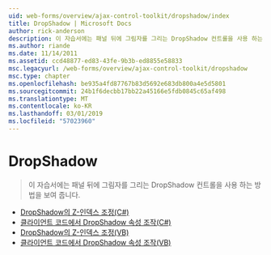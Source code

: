 ```yaml
---
uid: web-forms/overview/ajax-control-toolkit/dropshadow/index
title: DropShadow | Microsoft Docs
author: rick-anderson
description: 이 자습서에는 패널 뒤에 그림자를 그리는 DropShadow 컨트롤을 사용 하는 방법을 보여 줍니다.
ms.author: riande
ms.date: 11/14/2011
ms.assetid: ccd48877-ed83-43fe-9b3b-ed8855e58833
msc.legacyurl: /web-forms/overview/ajax-control-toolkit/dropshadow
msc.type: chapter
ms.openlocfilehash: be935a4fd87767b83d5692e683db800a4e5d5801
ms.sourcegitcommit: 24b1f6decbb17bb22a45166e5fdb0845c65af498
ms.translationtype: MT
ms.contentlocale: ko-KR
ms.lasthandoff: 03/01/2019
ms.locfileid: "57023960"
---
```

<a name="dropshadow"></a>DropShadow
====================
> 이 자습서에는 패널 뒤에 그림자를 그리는 DropShadow 컨트롤을 사용 하는 방법을 보여 줍니다.


- [DropShadow의 Z-인덱스 조정(C#)](adjusting-the-z-index-of-a-dropshadow-cs.md)
- [클라이언트 코드에서 DropShadow 속성 조작(C#)](manipulating-dropshadow-properties-from-client-code-cs.md)
- [DropShadow의 Z-인덱스 조정(VB)](adjusting-the-z-index-of-a-dropshadow-vb.md)
- [클라이언트 코드에서 DropShadow 속성 조작(VB)](manipulating-dropshadow-properties-from-client-code-vb.md)
